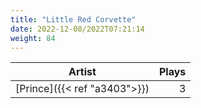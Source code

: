 ```yaml
---
title: "Little Red Corvette"
date: 2022-12-08/2022T07:21:14
weight: 84
---
```




 Artist | Plays 
----- | -----:
[Prince]({{< ref "a3403">}}) | 3
